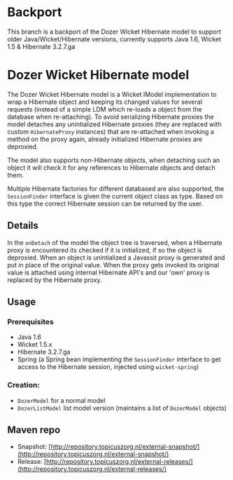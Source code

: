 # Backport
This branch is a backport of the Dozer Wicket Hibernate model to support older Java/Wicket/Hibernate versions, currently supports Java 1.6, Wicket 1.5 & Hibernate 3.2.7.ga

# Dozer Wicket Hibernate model

The Dozer Wicket Hibernate model is a Wicket IModel implementation to wrap a Hibernate object and keeping its changed values for several requests (instead of a simple LDM which re-loads a object from the database when re-attaching). To avoid serializing Hibernate proxies the model detaches any unintialized Hibernate proxies (they are replaced with custom `HibernateProxy` instances) that are re-attached when invoking a method on the proxy again, already initialized Hibernate proxies are deproxied.

The model also supports non-Hibernate objects, when detaching such an object it will check it for any references to Hibernate objects and detach them.

Multiple Hibernate factories for different databased are also supported, the `SessionFinder` interface is given the current object class as type. Based on this type the correct Hibernate session can be returned by the user.

## Details

In the `onDetach` of the model the object tree is traversed, when a Hibernate proxy is encountered its checked if it is initialized, if so the object is deproxied. When an object is unintialized a Javassit proxy is generated and put in place of the original value. When the proxy gets invoked its original value is attached using internal Hibernate API's and our 'own' proxy is replaced by the Hibernate proxy.

## Usage

### Prerequisites

* Java 1.6
* Wicket 1.5.x
* Hibernate 3.2.7.ga
* Spring (a Spring bean implementing the `SessionFinder` interface to get access to the Hibernate session, injected using `wicket-spring`)

### Creation:

* `DozerModel` for a normal model
* `DozerListModel` list model version (maintains a list of `DozerModel` objects)

## Maven repo

* Snapshot: [http://repository.topicuszorg.nl/external-snapshot/](http://repository.topicuszorg.nl/external-snapshot/)
* Release: [http://repository.topicuszorg.nl/external-releases/](http://repository.topicuszorg.nl/external-releases/)
